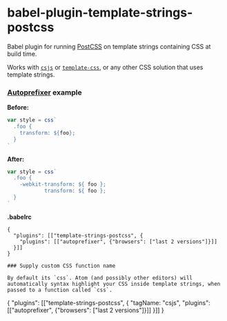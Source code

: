 # babel-plugin-template-strings-postcss

Babel plugin for running [PostCSS](https://github.com/postcss/postcss) on template strings containing CSS at build time.

Works with [`csjs`](https://github.com/rtsao/csjs) or  [`template-css`](https://github.com/arturi/template-css), or any other CSS solution that uses template strings.

### [Autoprefixer](https://github.com/postcss/autoprefixer) example

**Before:**
```javascript
var style = css`
  .foo {
    transform: ${foo};
  }
`
```

**After:**
```javascript
var style = css`
  .foo {
    -webkit-transform: ${ foo };
            transform: ${ foo };
  }
`
```

**.babelrc**
```
{
  "plugins": [["template-strings-postcss", {
    "plugins": [["autoprefixer", {"browsers": ["last 2 versions"]}]]
  }]]
}

### Supply custom CSS function name

By default its `css`. Atom (and possibly other editors) will automatically syntax highlight your CSS inside template strings, when passed to a function called `css`.

```
{
  "plugins": [["template-strings-postcss", {
    "tagName: "csjs",
    "plugins": [["autoprefixer", {"browsers": ["last 2 versions"]}]]
  }]]
}
```

